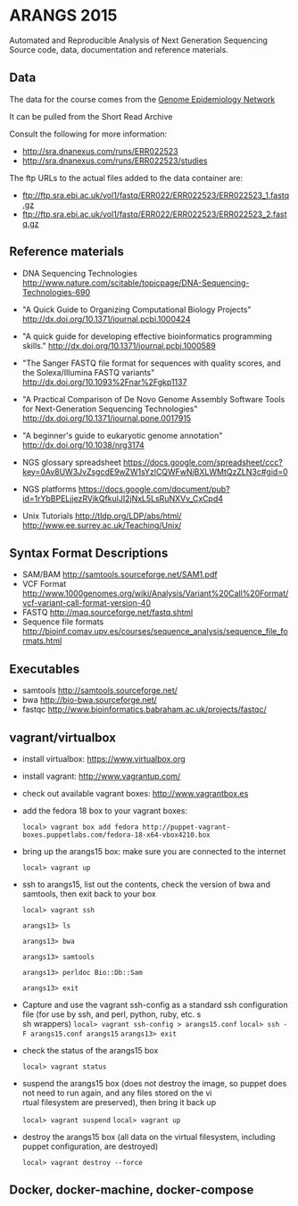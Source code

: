 # ARANGS 2015

Automated and Reproducible Analysis of Next Generation Sequencing Source code, data, 
documentation and reference materials.

## Data

The data for the course comes from the [Genome Epidemiology Network](http://www.malariagen.net/data)

It can be pulled from the Short Read Archive

Consult the following for more information:
* http://sra.dnanexus.com/runs/ERR022523
* http://sra.dnanexus.com/runs/ERR022523/studies

The ftp URLs to the actual files added to the data container are:
* ftp://ftp.sra.ebi.ac.uk/vol1/fastq/ERR022/ERR022523/ERR022523_1.fastq.gz
* ftp://ftp.sra.ebi.ac.uk/vol1/fastq/ERR022/ERR022523/ERR022523_2.fastq.gz

## Reference materials

* DNA Sequencing Technologies
http://www.nature.com/scitable/topicpage/DNA-Sequencing-Technologies-690

* "A Quick Guide to Organizing Computational Biology Projects"
http://dx.doi.org/10.1371/journal.pcbi.1000424

* "A quick guide for developing effective bioinformatics programming skills."
http://dx.doi.org/10.1371/journal.pcbi.1000589

* "The Sanger FASTQ file format for sequences with quality scores, and the Solexa/Illumina FASTQ variants"
http://dx.doi.org/10.1093%2Fnar%2Fgkp1137

* "A Practical Comparison of De Novo Genome Assembly Software Tools for Next-Generation Sequencing Technologies"
http://dx.doi.org/10.1371/journal.pone.0017915

* "A beginner's guide to eukaryotic genome annotation"
http://dx.doi.org/10.1038/nrg3174

* NGS glossary spreadsheet
https://docs.google.com/spreadsheet/ccc?key=0Av8UW3JvZsgcdE9wZW1sYzlCQWFwNjBXLWMtQzZLN3c#gid=0

* NGS platforms
https://docs.google.com/document/pub?id=1rYbBPELjjezRVjkQfkulJI2jNxL5LsRuNXVv_CxCpd4

* Unix Tutorials
http://tldp.org/LDP/abs/html/
http://www.ee.surrey.ac.uk/Teaching/Unix/

## Syntax Format Descriptions

* SAM/BAM http://samtools.sourceforge.net/SAM1.pdf
* VCF Format http://www.1000genomes.org/wiki/Analysis/Variant%20Call%20Format/vcf-variant-call-format-version-40
* FASTQ http://maq.sourceforge.net/fastq.shtml
* Sequence file formats http://bioinf.comav.upv.es/courses/sequence_analysis/sequence_file_formats.html

## Executables

* samtools http://samtools.sourceforge.net/
* bwa http://bio-bwa.sourceforge.net/
* fastqc http://www.bioinformatics.babraham.ac.uk/projects/fastqc/

## vagrant/virtualbox

* install virtualbox: https://www.virtualbox.org
* install vagrant: http://www.vagrantup.com/
* check out available vagrant boxes: http://www.vagrantbox.es
* add the fedora 18 box to your vagrant boxes:

    `local> vagrant box add fedora http://puppet-vagrant-boxes.puppetlabs.com/fedora-18-x64-vbox4210.box`

* bring up the arangs15 box: make sure you are connected to the internet

    `local> vagrant up`

* ssh to arangs15, list out the contents, check the version of bwa and samtools, then exit back to your box

    `local> vagrant ssh`

    `arangs13> ls`

    `arangs13> bwa`

    `arangs13> samtools`

    `arangs13> perldoc Bio::Db::Sam`

    `arangs13> exit`

* Capture and use the vagrant ssh-config as a standard ssh configuration file (for use by ssh, and perl, python, ruby, etc. s\
sh wrappers)
    `local> vagrant ssh-config > arangs15.conf`
    `local> ssh -F arangs15.conf arangs15`
    `arangs13> exit`

* check the status of the arangs15 box

    `local> vagrant status`

*  suspend the arangs15 box (does not destroy the image, so puppet does not need to run again, and any files stored on the vi\
rtual filesystem are preserved), then bring it back up

    `local> vagrant suspend`
    `local> vagrant up`

* destroy the arangs15 box (all data on the virtual filesystem, including puppet configuration, are destroyed)

    `local> vagrant destroy --force`

## Docker, docker-machine, docker-compose
